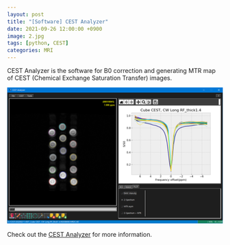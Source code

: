 ```yaml
---
layout: post
title: "[Software] CEST Analyzer"
date: 2021-09-26 12:00:00 +0900
image: 2.jpg
tags: [python, CEST]
categories: MRI
---
```

CEST Analyzer is the software for B0 correction and generating MTR map of CEST (Chemical Exchange Saturation Transfer) images.

![img](https://raw.githubusercontent.com/kim01414/CEST_Analyzer/main/readme/Screenshot1.png)

Check out the [CEST Analyzer][github] for more information. 

[github]: https://github.com/kim01414/CEST_Analyzer
